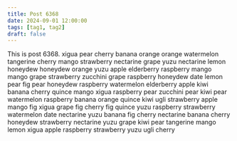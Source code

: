 ```yaml
---
title: Post 6368
date: 2024-09-01 12:00:00
tags: [tag1, tag2]
draft: false
---
```

This is post 6368.
xigua
pear
cherry
banana
orange
orange
watermelon
tangerine
cherry
mango
strawberry
nectarine
grape
yuzu
nectarine
lemon
honeydew
honeydew
orange
yuzu
apple
elderberry
raspberry
mango
mango
grape
strawberry
zucchini
grape
raspberry
honeydew
date
lemon
pear
fig
pear
honeydew
raspberry
watermelon
elderberry
apple
kiwi
banana
cherry
quince
mango
xigua
raspberry
pear
zucchini
pear
kiwi
pear
watermelon
raspberry
banana
orange
quince
kiwi
ugli
strawberry
apple
mango
fig
xigua
grape
fig
cherry
fig
quince
yuzu
raspberry
strawberry
watermelon
date
nectarine
yuzu
banana
fig
cherry
nectarine
banana
cherry
honeydew
strawberry
nectarine
yuzu
grape
kiwi
pear
tangerine
mango
lemon
xigua
apple
raspberry
strawberry
yuzu
ugli
cherry
